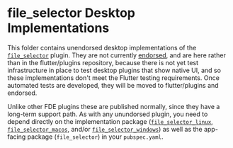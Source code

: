 # file_selector Desktop Implementations

This folder contains unendorsed desktop implementations of the
[`file_selector`](https://github.com/flutter/plugins/tree/master/packages/file_selector)
plugin. They are not currently
[endorsed](https://flutter.dev/docs/development/packages-and-plugins/developing-packages#endorsed-federated-plugin),
and are here rather than in the flutter/plugins repository, because
there is not yet test infrastructure in place to test desktop plugins that
show native UI, and so these implementations don't meet the Flutter testing
requirements. Once automated tests are developed, they will be moved to
flutter/plugins and endorsed.

Unlike other FDE plugins these are published normally, since they have a
long-term support path. As with any unundorsed plugin, you need to
depend directly on the implementation package ([`file_selector_linux`](https://pub.dev/packages/file_selector_linux), [`file_selector_macos`](https://pub.dev/packages/file_selector_macos), and/or [`file_selector_windows`](https://pub.dev/packages/file_selector_windows))
as well as the app-facing package (`file_selector`) in your `pubspec.yaml`.
